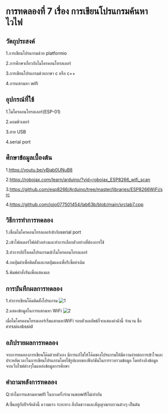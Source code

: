 # การทดลองที่ 7 เรื่อง การเขียนโปรแกรมค้นหาไวไฟ

## วัตถุประสงค์
1.การเขียนโปรแกรมด้วย platformio

2.การศึกษาเกี่ยวกับไมโครคอนโทรลเลอร์

3.การเขียนโปรแกรมด้วยภาษา c หรือ c++

4.การแสกนหา wifi

## อุปกรณ์ที่ใช้
1.ไมโครคอนโทรลเลอร์(ESP-01)

2.คอมพิวเตอร์

3.สาย USB

4.serial port

## ศึกษาข้อมูลเบื้องต้น
1.https://youtu.be/yBjab0UNuB8

2.https://robojax.com/learn/arduino/?vid=robojax_ESP8266_wifi_scan

3.https://github.com/esp8266/Arduino/tree/master/libraries/ESP8266WiFi/src

4.https://github.com/jojo077501454/lab63b/blob/main/srclab7.cpp

## วิธีการทำการทดลอง
1.เชื่อมไมโครคอนโทรลเลอร์เข้ากับserial port

2.เข้าโฟลเดอร์ไฟล์ตัวอย่างและทำการเลือกตัวอย่างที่ต้องการใช้

3.ทำการอัปโหลดโปรแกรมเข้าไมโครคอนโทรลเลอร์

4.กดปุ่มดำเพื่อติดตั้งและกดปุ่มแดงเพื่อรีเซ็ตค่าเดิม

5.พิมพ์คำสั่งรันเพื่อแสดงผล

## การบันทึกผลการทดลอง
1.ทำการเขียนโค๊ดติดตั้งโปรแกรม
![1](https://user-images.githubusercontent.com/80879309/113118535-c290e900-9239-11eb-913d-d0a2ebe9fba2.jpg)

2.แสดงข้อมูลในการแสกนหา WiFi
![2](https://user-images.githubusercontent.com/80879309/113118624-d8061300-9239-11eb-8655-8368d77cf18f.jpg)

เมื่อไมโครคอนโทรลเลอร์เริ่มแสกนหาWiFi รอบตัวผลลัพธ์ก็จะแสดงค่าดังนี้ จำนวน ชื่อ ค่าrssiแลbssid 
## อภิปรายผลการทดลอง
จากการทดลองการเขียนโค๊ดด้วยตัวเอง มีการแก้ไขให้โค๊ดของโปรแกรมให้มีความง่ายต่อการเข้าใจและประหยัดเวลาในการเขียนโปรแกรมโดยใช้รูปแบบของฟังก์ชันในการรวบรวมข้อมูล โดยอ้างอิงข้อมูลจากเว็บไซต์ต่างๆในแหล่งข้อมูลการศึกษา

## คำถามหลังการทดลอง
Q:ทำไมการแสกนหาwifi ในบางครั้งจำนวนพบwifiไม่เท่ากัน 

A:ขึ้นอยู่กับปัจจัยดังนี้ ความแรง ระยะทาง สิ่งกีดขวางและสัญญาณรบกวนต่างๆ เป็นต้น
